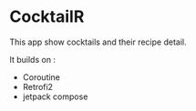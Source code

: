 # CocktailR

This app show cocktails and their recipe detail. 

It builds on :
- Coroutine 
- Retrofi2
- jetpack compose
